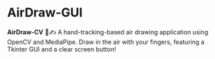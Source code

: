 # AirDraw-GUI
**AirDraw-CV** 🎨✍️   A hand-tracking-based air drawing application using OpenCV and MediaPipe. Draw in the air with your fingers, featuring a Tkinter GUI and a clear screen button! 
